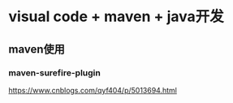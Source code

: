 # visual code + maven + java开发

## maven使用

### maven-surefire-plugin
https://www.cnblogs.com/qyf404/p/5013694.html